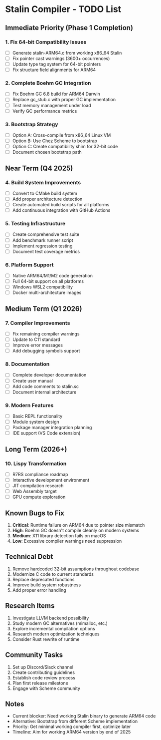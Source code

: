 # Stalin Compiler - TODO List

## Immediate Priority (Phase 1 Completion)

### 1. Fix 64-bit Compatibility Issues
- [ ] Generate stalin-ARM64.c from working x86_64 Stalin
- [ ] Fix pointer cast warnings (3600+ occurrences)
- [ ] Update type tag system for 64-bit pointers
- [ ] Fix structure field alignments for ARM64

### 2. Complete Boehm GC Integration
- [ ] Fix Boehm GC 6.8 build for ARM64 Darwin
- [ ] Replace gc_stub.c with proper GC implementation
- [ ] Test memory management under load
- [ ] Verify GC performance metrics

### 3. Bootstrap Strategy
- [ ] Option A: Cross-compile from x86_64 Linux VM
- [ ] Option B: Use Chez Scheme to bootstrap
- [ ] Option C: Create compatibility shim for 32-bit code
- [ ] Document chosen bootstrap path

## Near Term (Q4 2025)

### 4. Build System Improvements
- [ ] Convert to CMake build system
- [ ] Add proper architecture detection
- [ ] Create automated build scripts for all platforms
- [ ] Add continuous integration with GitHub Actions

### 5. Testing Infrastructure
- [ ] Create comprehensive test suite
- [ ] Add benchmark runner script
- [ ] Implement regression testing
- [ ] Document test coverage metrics

### 6. Platform Support
- [ ] Native ARM64/M1/M2 code generation
- [ ] Full 64-bit support on all platforms
- [ ] Windows WSL2 compatibility
- [ ] Docker multi-architecture images

## Medium Term (Q1 2026)

### 7. Compiler Improvements
- [ ] Fix remaining compiler warnings
- [ ] Update to C11 standard
- [ ] Improve error messages
- [ ] Add debugging symbols support

### 8. Documentation
- [ ] Complete developer documentation
- [ ] Create user manual
- [ ] Add code comments to stalin.sc
- [ ] Document internal architecture

### 9. Modern Features
- [ ] Basic REPL functionality
- [ ] Module system design
- [ ] Package manager integration planning
- [ ] IDE support (VS Code extension)

## Long Term (2026+)

### 10. Lispy Transformation
- [ ] R7RS compliance roadmap
- [ ] Interactive development environment
- [ ] JIT compilation research
- [ ] Web Assembly target
- [ ] GPU compute exploration

## Known Bugs to Fix

1. **Critical**: Runtime failure on ARM64 due to pointer size mismatch
2. **High**: Boehm GC doesn't compile cleanly on modern systems
3. **Medium**: X11 library detection fails on macOS
4. **Low**: Excessive compiler warnings need suppression

## Technical Debt

1. Remove hardcoded 32-bit assumptions throughout codebase
2. Modernize C code to current standards
3. Replace deprecated functions
4. Improve build system robustness
5. Add proper error handling

## Research Items

1. Investigate LLVM backend possibility
2. Study modern GC alternatives (mimalloc, etc.)
3. Explore incremental compilation options
4. Research modern optimization techniques
5. Consider Rust rewrite of runtime

## Community Tasks

1. Set up Discord/Slack channel
2. Create contributing guidelines
3. Establish code review process
4. Plan first release milestone
5. Engage with Scheme community

## Notes

- Current blocker: Need working Stalin binary to generate ARM64 code
- Alternative: Bootstrap from different Scheme implementation
- Priority: Get minimal working compiler first, optimize later
- Timeline: Aim for working ARM64 version by end of 2025